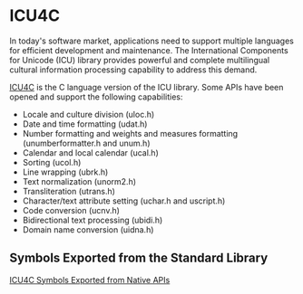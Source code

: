 
# ICU4C

In today's software market, applications need to support multiple languages for efficient development and maintenance. The International Components for Unicode (ICU) library provides powerful and complete multilingual cultural information processing capability to address this demand.

[ICU4C](https://unicode-org.github.io/icu/userguide/icu4c/) is the C language version of the ICU library. Some APIs have been opened and support the following capabilities:

- Locale and culture division (uloc.h)
- Date and time formatting (udat.h)
- Number formatting and weights and measures formatting (unumberformatter.h and unum.h)
- Calendar and local calendar (ucal.h)
- Sorting (ucol.h)
- Line wrapping (ubrk.h)
- Text normalization (unorm2.h)
- Transliteration (utrans.h)
- Character/text attribute setting (uchar.h and uscript.h)
- Code conversion (ucnv.h)
- Bidirectional text processing (ubidi.h)
- Domain name conversion (uidna.h)


## Symbols Exported from the Standard Library

[ICU4C Symbols Exported from Native APIs](icu4c-symbol.md)
